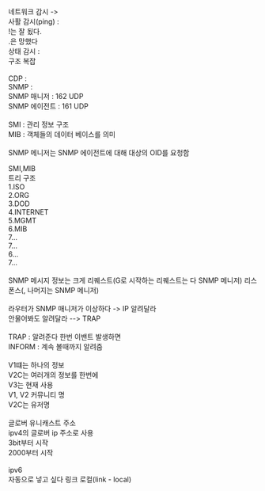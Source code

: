 네트워크 감시 -><br>
사활 감시(ping) : <br>
!는 잘 됬다.<br>
.은 망했다<br>
상태 감시 :<br>
구조 복잡<br>
<br>
CDP : <br>
SNMP : <br>
SNMP 매니저 : 162 UDP<br>
SNMP 에이전트 : 161 UDP<br>
<br>
SMI : 관리 정보 구조<br>
MIB : 객체들의 데이터 베이스를 의미<br>
<br>
SNMP 메니저는 SNMP 에이전트에 대해 대상의 OID를 요청함<br>

SMI,MIB<br>
트리 구조<br>
1.ISO<br>
2.ORG<br>
3.DOD<br>
4.INTERNET<br>
5.MGMT<br>
6.MIB<br>
7...<br>
7...<br>
6...<br>
7...<br>
<br>
SNMP 메시지 정보는 크게 리퀘스트(G로 시작하는 리퀘스트는 다 SNMP 메니저) 리스폰스(, 나머지는 SNMP 메니저)<br>
<br>
라우터가 SNMP 매니저가 이상하다 -> IP 알려달라<br>
안물어봐도 알려달라 --> TRAP<br>
<br>
TRAP : 알려준다 한번 이밴트 발생하면<br>
INFORM : 계속 볼때까지 알려줌<br>
<br>
V1떄는 하나의 정보<br>
V2C는 여러개의 정보를 한번에<br>
V3는 현재 사용<br>
V1, V2 커뮤니티 명<br>
V2C는 유저명<br>
<br>
글로버 유니캐스트 주소<br>
ipv4의 글로버 ip 주소로 사용<br>
3bit부터 시작<br>
2000부터 시작<br>
<br>
ipv6<br>
자동으로 넣고 싶다 링크 로컬(link - local)<br>




